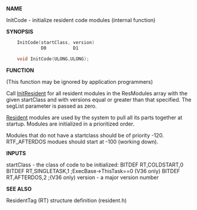 
**NAME**

InitCode - initialize resident code modules (internal function)

**SYNOPSIS**

```c
    InitCode(startClass, version)
             D0          D1

    void InitCode(ULONG,ULONG);

```
**FUNCTION**

(This function may be ignored by application programmers)

Call [InitResident](InitResident) for all resident modules in the ResModules array
with the given startClass and with versions equal or greater than
that specified.  The segList parameter is passed as zero.

[Resident](_00A0) modules are used by the system to pull all its parts
together at startup.  Modules are initialized in a prioritized order.

Modules that do not have a startclass should be of priority -120.
RTF_AFTERDOS modues should start at -100 (working down).

**INPUTS**

startClass - the class of code to be initialized:
BITDEF RT,COLDSTART,0
BITDEF RT,SINGLETASK,1  ;ExecBase-&#062;ThisTask==0 (V36 only)
BITDEF RT,AFTERDOS,2    ;(V36 only)
version - a major version number

**SEE ALSO**

ResidentTag (RT) structure definition (resident.h)

